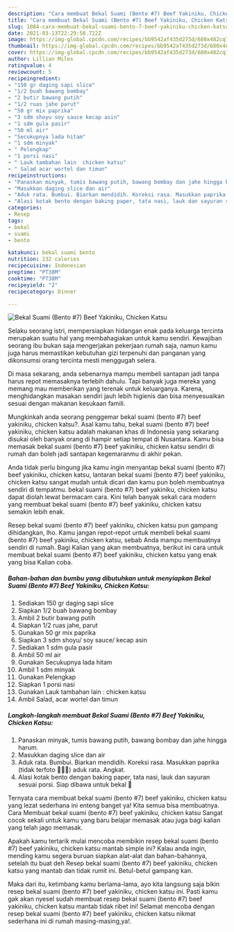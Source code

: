 ```yaml
---
description: "Cara membuat Bekal Suami (Bento #7) Beef Yakiniku, Chicken Katsu yang lezat Untuk Jualan"
title: "Cara membuat Bekal Suami (Bento #7) Beef Yakiniku, Chicken Katsu yang lezat Untuk Jualan"
slug: 1084-cara-membuat-bekal-suami-bento-7-beef-yakiniku-chicken-katsu-yang-lezat-untuk-jualan
date: 2021-03-13T22:29:58.722Z
image: https://img-global.cpcdn.com/recipes/bb9542af435d273d/680x482cq70/bekal-suami-bento-7-beef-yakiniku-chicken-katsu-foto-resep-utama.jpg
thumbnail: https://img-global.cpcdn.com/recipes/bb9542af435d273d/680x482cq70/bekal-suami-bento-7-beef-yakiniku-chicken-katsu-foto-resep-utama.jpg
cover: https://img-global.cpcdn.com/recipes/bb9542af435d273d/680x482cq70/bekal-suami-bento-7-beef-yakiniku-chicken-katsu-foto-resep-utama.jpg
author: Lillian Miles
ratingvalue: 4
reviewcount: 5
recipeingredient:
- "150 gr daging sapi slice"
- "1/2 buah bawang bombay"
- "2 butir bawang putih"
- "1/2 ruas jahe parut"
- "50 gr mix paprika"
- "3 sdm shoyu soy sauce kecap asin"
- "1 sdm gula pasir"
- "50 ml air"
- "Secukupnya lada hitam"
- "1 sdm minyak"
- " Pelengkap"
- "1 porsi nasi"
- " Lauk tambahan lain  chicken katsu"
- " Salad acar wortel dan timun"
recipeinstructions:
- "Panaskan minyak, tumis bawang putih, bawang bombay dan jahe hingga harum."
- "Masukkan daging slice dan air"
- "Aduk rata. Bumbui. Biarkan mendidih. Koreksi rasa. Masukkan paprika (tidak terfoto 🤦🏻‍♀️) aduk rata. Angkat."
- "Alasi kotak bento dengan baking paper, tata nasi, lauk dan sayuran sesuai porsi. Siap dibawa untuk bekal 🥰"
categories:
- Resep
tags:
- bekal
- suami
- bento

katakunci: bekal suami bento 
nutrition: 232 calories
recipecuisine: Indonesian
preptime: "PT38M"
cooktime: "PT38M"
recipeyield: "2"
recipecategory: Dinner

---
```



![Bekal Suami (Bento #7) Beef Yakiniku, Chicken Katsu](https://img-global.cpcdn.com/recipes/bb9542af435d273d/680x482cq70/bekal-suami-bento-7-beef-yakiniku-chicken-katsu-foto-resep-utama.jpg)

Selaku seorang istri, mempersiapkan hidangan enak pada keluarga tercinta merupakan suatu hal yang membahagiakan untuk kamu sendiri. Kewajiban seorang ibu bukan saja mengerjakan pekerjaan rumah saja, namun kamu juga harus memastikan kebutuhan gizi terpenuhi dan panganan yang dikonsumsi orang tercinta mesti menggugah selera.

Di masa  sekarang, anda sebenarnya mampu membeli santapan jadi tanpa harus repot memasaknya terlebih dahulu. Tapi banyak juga mereka yang memang mau memberikan yang terenak untuk keluarganya. Karena, menghidangkan masakan sendiri jauh lebih higienis dan bisa menyesuaikan sesuai dengan makanan kesukaan famili. 



Mungkinkah anda seorang penggemar bekal suami (bento #7) beef yakiniku, chicken katsu?. Asal kamu tahu, bekal suami (bento #7) beef yakiniku, chicken katsu adalah makanan khas di Indonesia yang sekarang disukai oleh banyak orang di hampir setiap tempat di Nusantara. Kamu bisa memasak bekal suami (bento #7) beef yakiniku, chicken katsu sendiri di rumah dan boleh jadi santapan kegemaranmu di akhir pekan.

Anda tidak perlu bingung jika kamu ingin menyantap bekal suami (bento #7) beef yakiniku, chicken katsu, lantaran bekal suami (bento #7) beef yakiniku, chicken katsu sangat mudah untuk dicari dan kamu pun boleh membuatnya sendiri di tempatmu. bekal suami (bento #7) beef yakiniku, chicken katsu dapat diolah lewat bermacam cara. Kini telah banyak sekali cara modern yang membuat bekal suami (bento #7) beef yakiniku, chicken katsu semakin lebih enak.

Resep bekal suami (bento #7) beef yakiniku, chicken katsu pun gampang dihidangkan, lho. Kamu jangan repot-repot untuk membeli bekal suami (bento #7) beef yakiniku, chicken katsu, sebab Anda mampu membuatnya sendiri di rumah. Bagi Kalian yang akan membuatnya, berikut ini cara untuk membuat bekal suami (bento #7) beef yakiniku, chicken katsu yang enak yang bisa Kalian coba.

<!--inarticleads1-->

##### Bahan-bahan dan bumbu yang dibutuhkan untuk menyiapkan Bekal Suami (Bento #7) Beef Yakiniku, Chicken Katsu:

1. Sediakan 150 gr daging sapi slice
1. Siapkan 1/2 buah bawang bombay
1. Ambil 2 butir bawang putih
1. Siapkan 1/2 ruas jahe, parut
1. Gunakan 50 gr mix paprika
1. Siapkan 3 sdm shoyu/ soy sauce/ kecap asin
1. Sediakan 1 sdm gula pasir
1. Ambil 50 ml air
1. Gunakan Secukupnya lada hitam
1. Ambil 1 sdm minyak
1. Gunakan  Pelengkap
1. Siapkan 1 porsi nasi
1. Gunakan  Lauk tambahan lain : chicken katsu
1. Ambil  Salad, acar wortel dan timun




<!--inarticleads2-->

##### Langkah-langkah membuat Bekal Suami (Bento #7) Beef Yakiniku, Chicken Katsu:

1. Panaskan minyak, tumis bawang putih, bawang bombay dan jahe hingga harum.
1. Masukkan daging slice dan air
1. Aduk rata. Bumbui. Biarkan mendidih. Koreksi rasa. Masukkan paprika (tidak terfoto 🤦🏻‍♀️) aduk rata. Angkat.
1. Alasi kotak bento dengan baking paper, tata nasi, lauk dan sayuran sesuai porsi. Siap dibawa untuk bekal 🥰




Ternyata cara membuat bekal suami (bento #7) beef yakiniku, chicken katsu yang lezat sederhana ini enteng banget ya! Kita semua bisa membuatnya. Cara Membuat bekal suami (bento #7) beef yakiniku, chicken katsu Sangat cocok sekali untuk kamu yang baru belajar memasak atau juga bagi kalian yang telah jago memasak.

Apakah kamu tertarik mulai mencoba membikin resep bekal suami (bento #7) beef yakiniku, chicken katsu mantab simple ini? Kalau anda ingin, mending kamu segera buruan siapkan alat-alat dan bahan-bahannya, setelah itu buat deh Resep bekal suami (bento #7) beef yakiniku, chicken katsu yang mantab dan tidak rumit ini. Betul-betul gampang kan. 

Maka dari itu, ketimbang kamu berlama-lama, ayo kita langsung saja bikin resep bekal suami (bento #7) beef yakiniku, chicken katsu ini. Pasti kamu gak akan nyesel sudah membuat resep bekal suami (bento #7) beef yakiniku, chicken katsu mantab tidak ribet ini! Selamat mencoba dengan resep bekal suami (bento #7) beef yakiniku, chicken katsu nikmat sederhana ini di rumah masing-masing,ya!.

